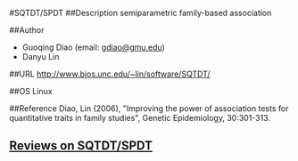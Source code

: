#SQTDT/SPDT
##Description
semiparametric family-based association

##Author
* Guoqing Diao (email: gdiao@gmu.edu)
* Danyu Lin

##URL
http://www.bios.unc.edu/~lin/software/SQTDT/

##OS
Linux

##Reference
Diao, Lin (2006), "Improving the power of association tests for quantitative traits in family studies", Genetic Epidemiology, 30:301-313.


## [Reviews on SQTDT/SPDT](https://github.com/gaow/genetic-analysis-software/issues/557)